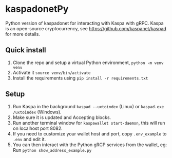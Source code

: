 # kaspadonetPy
 Python version of kaspadonet for interacting with Kaspa with gRPC.
 Kaspa is an open-source cryptocurrency, see https://github.com/kaspanet/kaspad for more details.

## Quick install
1. Clone the repo and setup a virtual Python environment, `python -m venv venv`
2. Activate it `source venv/bin/activate`
3. Install the requirements using `pip install -r requirements.txt`

## Setup
1. Run Kaspa in the background `kaspad --uxtoindex` (Linux) or `kaspad.exe /uxtoindex` (Windows).
2. Make sure it is updated and Accepting blocks.
3. Run another terminal window for `kaspawallet start-daemon`, this will run on localhost port 8082.
4. If you need to customize your wallet host and port, copy `.env_example` to `.env` and edit it. 
5. You can then interact with the Python gRCP services from the wallet, eg: Run `python show_address_example.py`